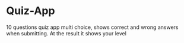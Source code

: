# Quiz-App
10 questions quiz app
multi choice, shows correct and wrong answers when submitting. At the result it shows your level
